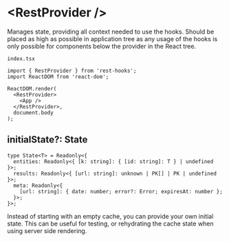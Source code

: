 # \<RestProvider />

Manages state, providing all context needed to use the hooks. Should be placed as high as possible
in application tree as any usage of the hooks is only possible for components below the provider
in the React tree.

`index.tsx`
```tsx
import { RestProvider } from 'rest-hooks';
import ReactDOM from 'react-dom';

ReactDOM.render(
  <RestProvider>
    <App />
  </RestProvider>,
  document.body
);
```

## initialState?: State<unknown>

```
type State<T> = Readonly<{
  entities: Readonly<{ [k: string]: { [id: string]: T } | undefined }>;
  results: Readonly<{ [url: string]: unknown | PK[] | PK | undefined }>;
  meta: Readonly<{
    [url: string]: { date: number; error?: Error; expiresAt: number };
  }>;
}>;
```

Instead of starting with an empty cache, you can provide your own initial state. This can
be useful for testing, or rehydrating the cache state when using server side rendering.
